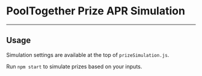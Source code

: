 # PoolTogether Prize APR Simulation

---

## Usage

Simulation settings are available at the top of `prizeSimulation.js`.

Run `npm start` to simulate prizes based on your inputs.